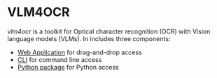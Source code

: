 # VLM4OCR

*vlm4ocr* is a toolkit for Optical character recognition (OCR) with Vision language models (VLMs). In includes three components:

- [Web Application](./web_application.md) for drag-and-drop access
- [CLI](./cli.md) for command line access
- [Python package](./quick_start.md) for Python access